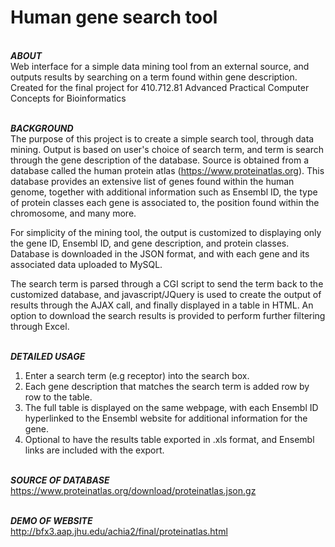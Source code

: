 <h1>Human gene search tool</h1>

<br><b>*ABOUT*</b></br>
Web interface for a simple data mining tool from an external source, and outputs results by searching on a term found within gene description. Created for the final project for 410.712.81 Advanced Practical Computer Concepts for Bioinformatics

<br><b>*BACKGROUND*</b></br>
The purpose of this project is to create a simple search tool, through data mining. Output is based on user's choice of search term, and term is search through the gene description of the database. Source is obtained from a database called the human protein atlas (https://www.proteinatlas.org). This database provides an extensive list of genes found within the human genome, together with additional information such as Ensembl ID, the type of protein classes each gene is associated to, the position found within the chromosome, and many more. 

For simplicity of the mining tool, the output is customized to displaying only the gene ID, Ensembl ID, and gene description, and protein classes. Database is downloaded in the JSON format, and with each gene and its associated data uploaded to MySQL. 

The search term is parsed through a CGI script to send the term back to the customized database, and javascript/JQuery is used to create the output of results through the AJAX call, and finally displayed in a table in HTML. An option to download the search results is provided to perform further filtering through Excel. 

<br><b>*DETAILED USAGE*</b></br>
1. Enter a search term (e.g receptor) into the search box. 
2. Each gene description that matches the search term is added row by row to the table. 
3. The full table is displayed on the same webpage, with each Ensembl ID hyperlinked to the Ensembl website for additional information for the gene. 
4. Optional to have the results table exported in .xls format, and Ensembl links are included with the export.

<br><b>*SOURCE OF DATABASE*</b></br>
https://www.proteinatlas.org/download/proteinatlas.json.gz

<br><b>*DEMO OF WEBSITE*</b></br>
http://bfx3.aap.jhu.edu/achia2/final/proteinatlas.html

